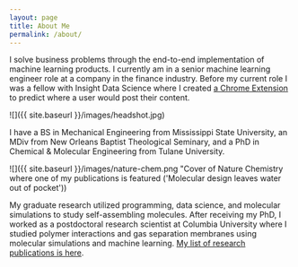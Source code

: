 ```yaml
---
layout: page
title: About Me
permalink: /about/
---
```


I solve business problems through the end-to-end implementation of machine learning
products. I currently am in a senior machine learning engineer role at a company in the finance
industry. Before my current role I was a fellow with Insight Data Science where I
created [a Chrome Extension](https://github.com/wesbarnett/insight) to predict where a
user would post their content.

![]({{ site.baseurl }}/images/headshot.jpg)

I have a BS in Mechanical Engineering from Mississippi State University, an MDiv from
New Orleans Baptist Theological Seminary, and a PhD in Chemical & Molecular Engineering
from Tulane University.

![]({{ site.baseurl }}/images/nature-chem.png "Cover of Nature Chemistry where one of my publications is featured ('Molecular design leaves water out of pocket'))

My graduate research utilized programming, data science, and
molecular simulations to study self-assembling molecules. After receiving my PhD, I
worked as a postdoctoral research scientist at Columbia University where I studied
polymer interactions and gas separation membranes using molecular simulations and
machine learning. [My list of research publications is
here](https://orcid.org/0000-0002-5055-1922).
